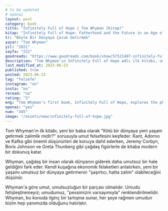 ```yaml
---
# to be updated
# openai
layout: post
category: book
title: "Infinitely Full of Hope | Tom Whyman (Kitap)"
kitap: "Infinitely Full of Hope: Fatherhood and the Future in an Age of Crisis and Disaster"
tr: "Böyle Bir Dünyaya Çocuk Getirmek"
yazar: "Tom Whyman"
yil: "2021"
sayfa: "212"
goodreads: "https://www.goodreads.com/book/show/57521497-infinitely-full-of-hope"
description: "Tom Whyman'ın Infinitely Full of Hope adlı ilk kitabı, umut felsefesini kötü bir dünyada yeni yaşam getirmenin zalimlik olup olmadığı sorusuyla keşfederken, çağdaş figürler ve önemli düşünürlerin katkılarıyla modern bir yaklaşım sunar. Kitap, Whyman'ın çağdaş dünyadaki umutun yerini sorguladığı ve kendi deneyimlerini, Corbyn hareketi ve iklim krizi gibi konuları ele aldığı bir tartışma ortamı sunar."
last_modified_at: 2023-06-23
published: true
posted: 2023-06-23
tag: "felsefe"
instagram: "no"
insta: "no"
reread: "no"
rating: "3"
eng: "Tom Whyman's first book, Infinitely Full of Hope, explores the philosophy of hope by questioning whether it is cruel to bring new life into a bad world."
openai: "yes"
num: "345"
image: "/assets/new/infinitely-full-of-hope.jpg"
---
```


Tom Whyman'ın ilk kitabı, yeni bir baba olarak "Kötü bir dünyaya yeni yaşam getirmek zalimlik midir?" sorusuyla umut felsefesini keşfeder. Kant, Adorno ve Kafka gibi önemli düşünürleri de konuya dahil ederken, Jeremy Corbyn, Boris Johnson ve Greta Thunberg gibi çağdaş figürlerle de kitaba modern bir dokunuş katar.

Whyman, çağdaş bir insan olarak dünyanın giderek daha umutsuz bir hale geldiğini fark eder. Kendi kuşağına ekonomik felaketleri anlatırken, yeni bir yaşamı umutsuz bir dünyaya getirmenin "şaşırtıcı, hatta zalim" olabileceğini düşünür.

Whyman'a göre umut, umutsuzluğun bir parçası olmalıdır. Umudu fetişleştiremeyiz; umudumuz, "pessimizm varsayımıyla" renklendirilmelidir. Whyman, bu konuda ilginç bir tartışma sunar, her şeye rağmen umudun bizim hep yanımızda olduğunu hatırlatır.
